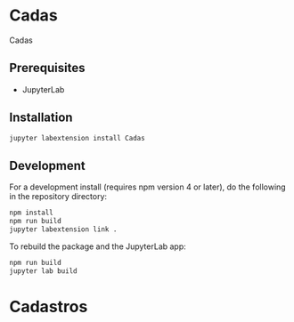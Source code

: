 # Cadas

Cadas


## Prerequisites

* JupyterLab

## Installation

```bash
jupyter labextension install Cadas
```

## Development

For a development install (requires npm version 4 or later), do the following in the repository directory:

```bash
npm install
npm run build
jupyter labextension link .
```

To rebuild the package and the JupyterLab app:

```bash
npm run build
jupyter lab build
```

# Cadastros
